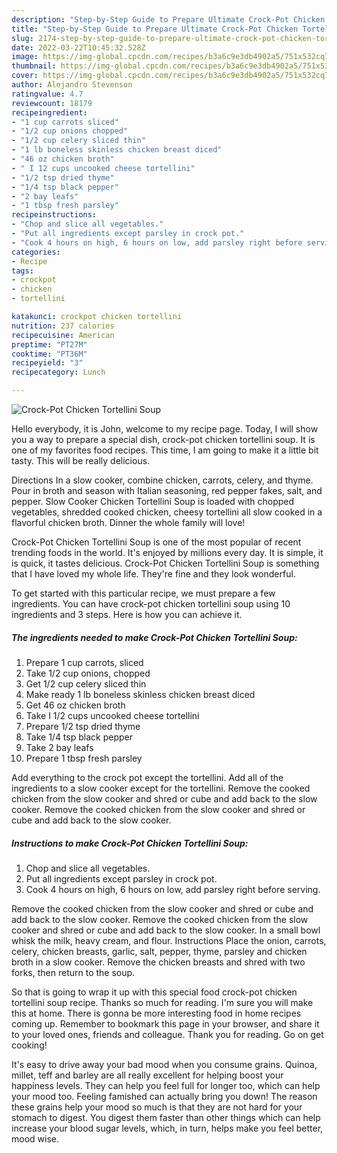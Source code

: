 ```yaml
---
description: "Step-by-Step Guide to Prepare Ultimate Crock-Pot Chicken Tortellini Soup"
title: "Step-by-Step Guide to Prepare Ultimate Crock-Pot Chicken Tortellini Soup"
slug: 2174-step-by-step-guide-to-prepare-ultimate-crock-pot-chicken-tortellini-soup
date: 2022-03-22T10:45:32.528Z
image: https://img-global.cpcdn.com/recipes/b3a6c9e3db4902a5/751x532cq70/crock-pot-chicken-tortellini-soup-recipe-main-photo.jpg
thumbnail: https://img-global.cpcdn.com/recipes/b3a6c9e3db4902a5/751x532cq70/crock-pot-chicken-tortellini-soup-recipe-main-photo.jpg
cover: https://img-global.cpcdn.com/recipes/b3a6c9e3db4902a5/751x532cq70/crock-pot-chicken-tortellini-soup-recipe-main-photo.jpg
author: Alejandro Stevenson
ratingvalue: 4.7
reviewcount: 18179
recipeingredient:
- "1 cup carrots sliced"
- "1/2 cup onions chopped"
- "1/2 cup celery sliced thin"
- "1 lb boneless skinless chicken breast diced"
- "46 oz chicken broth"
- " I 12 cups uncooked cheese tortellini"
- "1/2 tsp dried thyme"
- "1/4 tsp black pepper"
- "2 bay leafs"
- "1 tbsp fresh parsley"
recipeinstructions:
- "Chop and slice all vegetables."
- "Put all ingredients except parsley in crock pot."
- "Cook 4 hours on high, 6 hours on low, add parsley right before serving."
categories:
- Recipe
tags:
- crockpot
- chicken
- tortellini

katakunci: crockpot chicken tortellini 
nutrition: 237 calories
recipecuisine: American
preptime: "PT27M"
cooktime: "PT36M"
recipeyield: "3"
recipecategory: Lunch

---
```



![Crock-Pot Chicken Tortellini Soup](https://img-global.cpcdn.com/recipes/b3a6c9e3db4902a5/751x532cq70/crock-pot-chicken-tortellini-soup-recipe-main-photo.jpg)

Hello everybody, it is John, welcome to my recipe page. Today, I will show you a way to prepare a special dish, crock-pot chicken tortellini soup. It is one of my favorites food recipes. This time, I am going to make it a little bit tasty. This will be really delicious.

Directions In a slow cooker, combine chicken, carrots, celery, and thyme. Pour in broth and season with Italian seasoning, red pepper fakes, salt, and pepper. Slow Cooker Chicken Tortellini Soup is loaded with chopped vegetables, shredded cooked chicken, cheesy tortellini all slow cooked in a flavorful chicken broth. Dinner the whole family will love!

Crock-Pot Chicken Tortellini Soup is one of the most popular of recent trending foods in the world. It's enjoyed by millions every day. It is simple, it is quick, it tastes delicious. Crock-Pot Chicken Tortellini Soup is something that I have loved my whole life. They're fine and they look wonderful.


To get started with this particular recipe, we must prepare a few ingredients. You can have crock-pot chicken tortellini soup using 10 ingredients and 3 steps. Here is how you can achieve it.

<!--inarticleads1-->

##### The ingredients needed to make Crock-Pot Chicken Tortellini Soup:

1. Prepare 1 cup carrots, sliced
1. Take 1/2 cup onions, chopped
1. Get 1/2 cup celery sliced thin
1. Make ready 1 lb boneless skinless chicken breast diced
1. Get 46 oz chicken broth
1. Take  I 1/2 cups uncooked cheese tortellini
1. Prepare 1/2 tsp dried thyme
1. Take 1/4 tsp black pepper
1. Take 2 bay leafs
1. Prepare 1 tbsp fresh parsley


Add everything to the crock pot except the tortellini. Add all of the ingredients to a slow cooker except for the tortellini. Remove the cooked chicken from the slow cooker and shred or cube and add back to the slow cooker. Remove the cooked chicken from the slow cooker and shred or cube and add back to the slow cooker. 

<!--inarticleads2-->

##### Instructions to make Crock-Pot Chicken Tortellini Soup:

1. Chop and slice all vegetables.
1. Put all ingredients except parsley in crock pot.
1. Cook 4 hours on high, 6 hours on low, add parsley right before serving.


Remove the cooked chicken from the slow cooker and shred or cube and add back to the slow cooker. Remove the cooked chicken from the slow cooker and shred or cube and add back to the slow cooker. In a small bowl whisk the milk, heavy cream, and flour. Instructions Place the onion, carrots, celery, chicken breasts, garlic, salt, pepper, thyme, parsley and chicken broth in a slow cooker. Remove the chicken breasts and shred with two forks, then return to the soup. 

So that is going to wrap it up with this special food crock-pot chicken tortellini soup recipe. Thanks so much for reading. I'm sure you will make this at home. There is gonna be more interesting food in home recipes coming up. Remember to bookmark this page in your browser, and share it to your loved ones, friends and colleague. Thank you for reading. Go on get cooking!

It's easy to drive away your bad mood when you consume grains. Quinoa, millet, teff and barley are all really excellent for helping boost your happiness levels. They can help you feel full for longer too, which can help your mood too. Feeling famished can actually bring you down! The reason these grains help your mood so much is that they are not hard for your stomach to digest. You digest them faster than other things which can help increase your blood sugar levels, which, in turn, helps make you feel better, mood wise.
